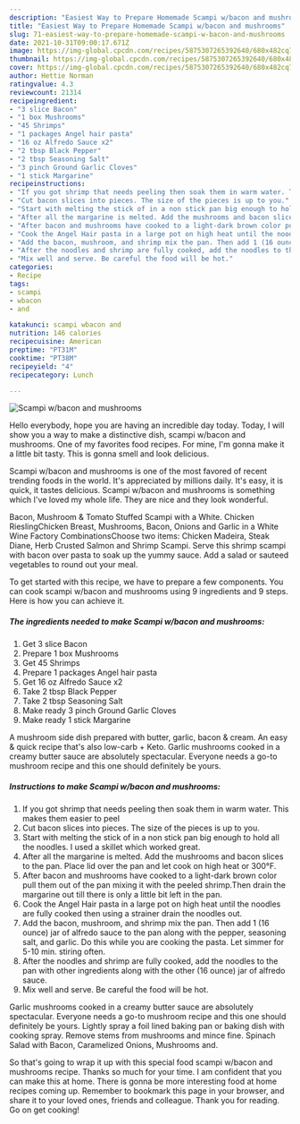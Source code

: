 ```yaml
---
description: "Easiest Way to Prepare Homemade Scampi w/bacon and mushrooms"
title: "Easiest Way to Prepare Homemade Scampi w/bacon and mushrooms"
slug: 71-easiest-way-to-prepare-homemade-scampi-w-bacon-and-mushrooms
date: 2021-10-31T09:00:17.671Z
image: https://img-global.cpcdn.com/recipes/5875307265392640/680x482cq70/scampi-wbacon-and-mushrooms-recipe-main-photo.jpg
thumbnail: https://img-global.cpcdn.com/recipes/5875307265392640/680x482cq70/scampi-wbacon-and-mushrooms-recipe-main-photo.jpg
cover: https://img-global.cpcdn.com/recipes/5875307265392640/680x482cq70/scampi-wbacon-and-mushrooms-recipe-main-photo.jpg
author: Hettie Norman
ratingvalue: 4.3
reviewcount: 21314
recipeingredient:
- "3 slice Bacon"
- "1 box Mushrooms"
- "45 Shrimps"
- "1 packages Angel hair pasta"
- "16 oz Alfredo Sauce x2"
- "2 tbsp Black Pepper"
- "2 tbsp Seasoning Salt"
- "3 pinch Ground Garlic Cloves"
- "1 stick Margarine"
recipeinstructions:
- "If you got shrimp that needs peeling then soak them in warm water. This makes them easier to peel"
- "Cut bacon slices into pieces. The size of the pieces is up to you."
- "Start with melting the stick of in a non stick pan big enough to hold all the noodles. I used a skillet which worked great."
- "After all the margarine is melted. Add the mushrooms and bacon slices to the pan. Place lid over the pan and let cook on high heat or 300°F."
- "After bacon and mushrooms have cooked to a light-dark brown color pull them out of the pan mixing it with the peeled shrimp.Then drain the margarine out till there is only a little bit left in the pan."
- "Cook the Angel Hair pasta in a large pot on high heat until the noodles are fully cooked then using a strainer drain the noodles out."
- "Add the bacon, mushroom, and shrimp mix the pan. Then add 1 (16 ounce) jar of alfredo sauce to the pan along with the pepper, seasoning salt, and garlic. Do this while you are cooking the pasta. Let simmer for 5-10 min. stiring often."
- "After the noodles and shrimp are fully cooked, add the noodles to the pan with other ingredients along with the other (16 ounce) jar of alfredo sauce."
- "Mix well and serve. Be careful the food will be hot."
categories:
- Recipe
tags:
- scampi
- wbacon
- and

katakunci: scampi wbacon and 
nutrition: 146 calories
recipecuisine: American
preptime: "PT31M"
cooktime: "PT38M"
recipeyield: "4"
recipecategory: Lunch

---
```



![Scampi w/bacon and mushrooms](https://img-global.cpcdn.com/recipes/5875307265392640/680x482cq70/scampi-wbacon-and-mushrooms-recipe-main-photo.jpg)

Hello everybody, hope you are having an incredible day today. Today, I will show you a way to make a distinctive dish, scampi w/bacon and mushrooms. One of my favorites food recipes. For mine, I'm gonna make it a little bit tasty. This is gonna smell and look delicious.

Scampi w/bacon and mushrooms is one of the most favored of recent trending foods in the world. It's appreciated by millions daily. It's easy, it is quick, it tastes delicious. Scampi w/bacon and mushrooms is something which I've loved my whole life. They are nice and they look wonderful.

Bacon, Mushroom &amp; Tomato Stuffed Scampi with a White. Chicken RieslingChicken Breast, Mushrooms, Bacon, Onions and Garlic in a White Wine Factory CombinationsChoose two items: Chicken Madeira, Steak Diane, Herb Crusted Salmon and Shrimp Scampi. Serve this shrimp scampi with bacon over pasta to soak up the yummy sauce. Add a salad or sauteed vegetables to round out your meal.


To get started with this recipe, we have to prepare a few components. You can cook scampi w/bacon and mushrooms using 9 ingredients and 9 steps. Here is how you can achieve it.

<!--inarticleads1-->

##### The ingredients needed to make Scampi w/bacon and mushrooms:

1. Get 3 slice Bacon
1. Prepare 1 box Mushrooms
1. Get 45 Shrimps
1. Prepare 1 packages Angel hair pasta
1. Get 16 oz Alfredo Sauce x2
1. Take 2 tbsp Black Pepper
1. Take 2 tbsp Seasoning Salt
1. Make ready 3 pinch Ground Garlic Cloves
1. Make ready 1 stick Margarine


A mushroom side dish prepared with butter, garlic, bacon &amp; cream. An easy &amp; quick recipe that&#39;s also low-carb + Keto. Garlic mushrooms cooked in a creamy butter sauce are absolutely spectacular. Everyone needs a go-to mushroom recipe and this one should definitely be yours. 

<!--inarticleads2-->

##### Instructions to make Scampi w/bacon and mushrooms:

1. If you got shrimp that needs peeling then soak them in warm water. This makes them easier to peel
1. Cut bacon slices into pieces. The size of the pieces is up to you.
1. Start with melting the stick of in a non stick pan big enough to hold all the noodles. I used a skillet which worked great.
1. After all the margarine is melted. Add the mushrooms and bacon slices to the pan. Place lid over the pan and let cook on high heat or 300°F.
1. After bacon and mushrooms have cooked to a light-dark brown color pull them out of the pan mixing it with the peeled shrimp.Then drain the margarine out till there is only a little bit left in the pan.
1. Cook the Angel Hair pasta in a large pot on high heat until the noodles are fully cooked then using a strainer drain the noodles out.
1. Add the bacon, mushroom, and shrimp mix the pan. Then add 1 (16 ounce) jar of alfredo sauce to the pan along with the pepper, seasoning salt, and garlic. Do this while you are cooking the pasta. Let simmer for 5-10 min. stiring often.
1. After the noodles and shrimp are fully cooked, add the noodles to the pan with other ingredients along with the other (16 ounce) jar of alfredo sauce.
1. Mix well and serve. Be careful the food will be hot.


Garlic mushrooms cooked in a creamy butter sauce are absolutely spectacular. Everyone needs a go-to mushroom recipe and this one should definitely be yours. Lightly spray a foil lined baking pan or baking dish with cooking spray. Remove stems from mushrooms and mince fine. Spinach Salad with Bacon, Caramelized Onions, Mushrooms and. 

So that's going to wrap it up with this special food scampi w/bacon and mushrooms recipe. Thanks so much for your time. I am confident that you can make this at home. There is gonna be more interesting food at home recipes coming up. Remember to bookmark this page in your browser, and share it to your loved ones, friends and colleague. Thank you for reading. Go on get cooking!
